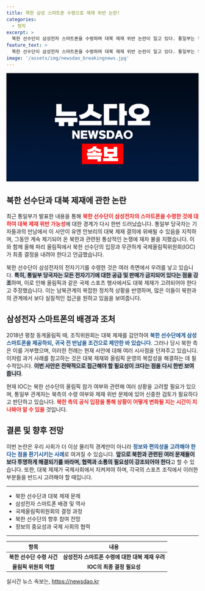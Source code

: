 ```yaml
---
title: 북한 삼성 스마트폰 수령으로 제재 위반 논란!
categories:
  - 정치
excerpt: >
  북한 선수단이 삼성전자 스마트폰을 수령하며 대북 제재 위반 논란이 일고 있다. 통일부는 유엔의 금지 조항을 언급하며 IOC의 답변이 필요하다고 강조했다. 과거 평창동계올림픽 사례와의 대비가 더욱 관심을 끌고 있다!
feature_text: >
  북한 선수단이 삼성전자 스마트폰을 수령하며 대북 제재 위반 논란이 일고 있다. 통일부는 유엔의 금지 조항을 언급하며 IOC의 답변이 필요하다고 강조했다. 과거 평창동계올림픽 사례와의 대비가 더욱 관심을 끌고 있다!
image: '/assets/img/newsdao_breakingnews.jpg'
---
```


<p><img src="/assets/img/newsdao_breakingnews.jpg" alt="firstkoreanews 속보" /></p>

<h2 data-ke-size="size26">북한 선수단과 대북 제재에 관한 논란</h2>

<p data-ke-size="size16">최근 통일부가 발표한 내용을 통해 <b><span style="color: #ee2323;">북한 선수단이 삼성전자의 스마트폰을 수령한 것에 대하여 대북 제재 위반 가능성</span></b>에 대한 경계가 다시 한번 드러났습니다. 통일부 당국자는 기자들과의 만남에서 이 사안이 유엔 안보리의 대북 제재 결의에 위배될 수 있음을 지적하며, 그동안 계속 제기되어 온 북한과 관련된 통상적인 논쟁에 재차 불을 지폈습니다. 이와 함께 올해 파리 올림픽에서 북한 선수단의 입장과 무관하게 국제올림픽위원회(IOC)가 최종 결정을 내려야 한다고 언급했습니다.</p>

<p data-ke-size="size16">북한 선수단이 삼성전자의 전자기기를 수령한 것은 여러 측면에서 우려를 낳고 있습니다. <b><span style="background-color: #21538527;">특히, 통일부 당국자는 모든 전자기기에 대한 공급 및 판매가 금지되어 있다는 점을 강조</span></b>하며, 이로 인해 올림픽과 같은 국제 스포츠 행사에서도 대북 제재가 고려되어야 한다고 주장했습니다. 이는 남북관계의 복잡한 정치적 상황을 반영하며, 많은 이들이 북한과의 관계에서 보다 실질적인 접근을 원하고 있음을 보여줍니다.</p>

<h2 data-ke-size="size26">삼성전자 스마트폰의 배경과 조처</h2>

<p data-ke-size="size16">2018년 평창 동계올림픽 때, 조직위원회는 대북 제재를 감안하여 <b><span style="color: #1a5490;">북한 선수단에게 삼성 스마트폰을 제공하되, 귀국 전 반납을 조건으로 제안한 바 있습니다</span></b>. 그러나 당시 북한 측은 이를 거부했으며, 이러한 전례는 현재 사안에 대해 여러 시사점을 던져주고 있습니다. 이처럼 과거 사례를 참고하는 것은 대북 제재와 올림픽 운영의 복잡성을 해결하는 데 필수적입니다. <b><span style="background-color: #21538527;">이번 사안은 전략적으로 접근해야 할 필요성이 크다는 점을 다시 한번 보여줍니다</span></b>.</p>

<p data-ke-size="size16">현재 IOC는 북한 선수단의 올림픽 참가 여부와 관련해 여러 상황을 고려할 필요가 있으며, 통일부 관계자는 북측의 수령 여부와 제재 위반 문제에 있어 신중한 검토가 필요하다고 판단하고 있습니다. <b><span style="color: #ee2323;">북한 측의 공식 입장을 통해 상황이 어떻게 변화될 지는 시간이 지나봐야 알 수 있을</span></b> 것입니다.</p>

<h2 data-ke-size="size26">결론 및 향후 전망</h2>

<p data-ke-size="size16">이번 논란은 우리 사회가 더 이상 물리적 경계만이 아니라 <b><span style="color: #1a5490;">정보와 편의성을 고려해야 한다는 점을 환기시키는 사례</span></b>로 여겨질 수 있습니다. <b><span style="background-color: #21538527;">앞으로 북한과 관련된 여러 문제들이 보다 투명하게 해결되기를 바라며, 협력과 소통의 필요성이 강조되어야 한다</span></b>고 할 수 있습니다. 또한, 대북 제재가 국제사회에서 지켜져야 하며, 각국의 스포츠 조직에서 이러한 부분들을 반드시 고려해야 할 때입니다.</p>

<hr>

<ul>
  <li>북한 선수단과 대북 제재 문제</li>
  <li>삼성전자 스마트폰 배경 및 역사</li>
  <li>국제올림픽위원회의 결정 과정</li>
  <li>북한 선수단의 향후 참여 전망</li>
  <li>정보의 중요성과 국제 사회의 협력</li>
</ul>

<hr>

<table style="width: 100%;">
  <thead>
    <tr>
      <th style="text-align: center;"><b>항목</b></th>
      <th style="text-align: center;"><b>내용</b></th>
    </tr>
  </thead>
  <tbody>
    <tr>
      <td style="text-align: center; height: 17px;"><b>북한 선수단 수령 사건</b></td>
      <td style="text-align: center; height: 17px;"><b>삼성전자 스마트폰 수령에 대한 대북 제재 우려</b></td>
    </tr>
    <tr>
      <td style="text-align: center; height: 17px;"><b>올림픽 위원회 역할</b></td>
      <td style="text-align: center; height: 17px;"><b>IOC의 최종 결정 필요성</b></td>
    </tr>
  </tbody>
</table>
실시간 뉴스 속보는, <a href="https://newsdao.kr" rel="dofollow">https://newsdao.kr</a>


